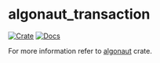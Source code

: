# algonaut_transaction

[![Crate](https://meritbadge.herokuapp.com/algonaut)](https://crates.io/crates/algonaut_transaction)
[![Docs](https://docs.rs/paypal-rs/badge.svg)](https://docs.rs/algonaut_transaction)

For more information refer to [algonaut](https://crates.io/crates/algonaut) crate.
